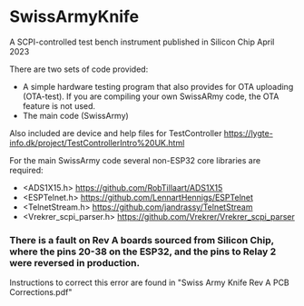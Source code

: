 # SwissArmyKnife
A SCPI-controlled test bench instrument published in Silicon Chip April 2023

There are two sets of code provided:
* A simple hardware testing program that also provides for OTA uploading (OTA-test). If you are compiling your own SwissARmy code, the OTA feature is not used.
* The main code (SwissArmy)

Also included are device and help files for TestController https://lygte-info.dk/project/TestControllerIntro%20UK.html

For the main SwissArmy code several non-ESP32 core libraries are required:
* <ADS1X15.h>   https://github.com/RobTillaart/ADS1X15
* <ESPTelnet.h>     https://github.com/LennartHennigs/ESPTelnet 
* <TelnetStream.h>  https://github.com/jandrassy/TelnetStream
* <Vrekrer_scpi_parser.h>  https://github.com/Vrekrer/Vrekrer_scpi_parser

### There is a fault on Rev A boards sourced from Silicon Chip, where the pins 20-38 on the ESP32, and the pins to Relay 2 were reversed in production.

Instructions to correct this error are found in "Swiss Army Knife Rev A PCB Corrections.pdf"
